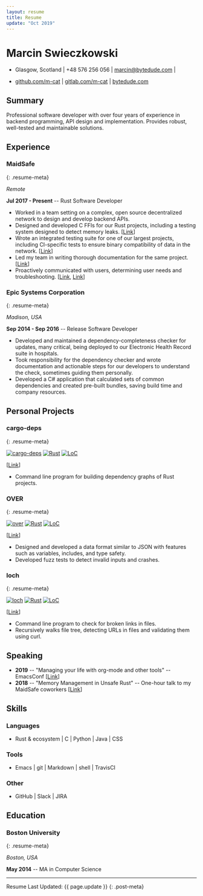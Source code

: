 ```yaml
---
layout: resume
title: Resume
update: "Oct 2019"
---
```


# Marcin Swieczkowski

- Glasgow, Scotland \| +48 576 256 056 \| [marcin@bytedude.com](mailto:marcin@bytedude.com) |

- [github.com/m-cat](https://github.com/m-cat) \| [gitlab.com/m-cat](https://gitlab.com/m-cat) \| [bytedude.com](https://bytedude.com)

## Summary

Professional software developer with over four years of experience in backend programming, API design and implementation. Provides robust, well-tested and maintainable solutions.

## Experience

### MaidSafe
{: .resume-meta}

*Remote*

**Jul 2017 - Present** -- Rust Software Developer

- Worked in a team setting on a complex, open source decentralized network to design and develop backend APIs.
- Designed and developed C FFIs for our Rust projects, including a testing system designed to detect memory leaks. [[Link](https://github.com/m-cat/safe_client_libs-wiki/blob/master/FFI-overview.md)]
- Wrote an integrated testing suite for one of our largest projects, including CI-specific tests to ensure binary compatibility of data in the network. [[Link](https://github.com/m-cat/safe_client_libs-wiki/blob/master/Binary-compatibility-tests.md)]
- Led my team in writing thorough documentation for the same project. [[Link](https://github.com/m-cat/safe_client_libs-wiki)]
- Proactively communicated with users, determining user needs and troubleshooting. [[Link](https://safenetforum.org/u/marcin/summary), [Link](https://forum.safedev.org/u/marcin/summary)]

### Epic Systems Corporation
{: .resume-meta}

*Madison, USA*

**Sep 2014 - Sep 2016** -- Release Software Developer

- Developed and maintained a dependency-completeness checker for updates, many critical, being deployed to our Electronic Health Record suite in hospitals.
- Took responsibility for the dependency checker and wrote documentation and actionable steps for our developers to understand the check, sometimes guiding them personally.
- Developed a C# application that calculated sets of common dependencies and created pre-built bundles, saving build time and company resources.

## Personal Projects

### cargo-deps
{: .resume-meta}

[![cargo-deps](https://img.shields.io/github/stars/m-cat/cargo-deps.svg)](https://github.com/m-cat/cargo-deps) [![Rust](https://img.shields.io/badge/language-rust-orange.svg)](https://www.rust-lang.org/) [![LoC](https://tokei.rs/b1/github/m-cat/cargo-deps)](https://github.com/m-cat/cargo-deps)

[[Link](https://github.com/m-cat/cargo-deps)]

- Command line program for building dependency graphs of Rust projects.

### OVER
{: .resume-meta}

[![over](https://img.shields.io/github/stars/m-cat/over.svg)](https://github.com/m-cat/over) [![Rust](https://img.shields.io/badge/language-rust-orange.svg)](https://www.rust-lang.org/) [![LoC](https://tokei.rs/b1/github/m-cat/over)](https://github.com/m-cat/over)

[[Link](https://github.com/m-cat/over)]

- Designed and developed a data format similar to JSON with features such as variables, includes, and type safety.
- Developed fuzz tests to detect invalid inputs and crashes.

### loch
{: .resume-meta}

[![loch](https://img.shields.io/github/stars/m-cat/loch.svg)](https://github.com/m-cat/loch) [![Rust](https://img.shields.io/badge/language-rust-orange.svg)](https://www.rust-lang.org/) [![LoC](https://tokei.rs/b1/github/m-cat/loch)](https://github.com/m-cat/loch)

[[Link](https://github.com/m-cat/loch)]

- Command line program to check for broken links in files.
- Recursively walks file tree, detecting URLs in files and validating them using curl.

## Speaking

- **2019** -- "Managing your life with org-mode and other tools" -- EmacsConf [[Link](https://emacsconf.org/2019/schedule)]
- **2018** -- "Memory Management in Unsafe Rust" -- One-hour talk to my MaidSafe coworkers [[Link](https://github.com/m-cat/unsafe-rust)]

## Skills

### Languages

- Rust & ecosystem \| C \| Python \| Java \| CSS

### Tools

- Emacs \| git \| Markdown \| shell \| TravisCI

### Other

- GitHub \| Slack \| JIRA

## Education

### Boston University
{: .resume-meta}

*Boston, USA*

**May 2014** -- MA in Computer Science

---

Resume Last Updated: {{ page.update }}
{: .post-meta}
